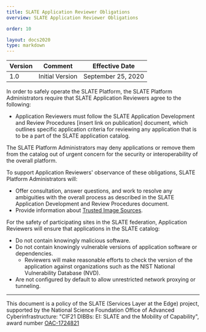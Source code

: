 ```yaml
---
title: SLATE Application Reviewer Obligations 
overview: SLATE Application Reviewer Obligations 

order: 10  

layout: docs2020
type: markdown
---
```


| Version | Comment | Effective Date |
|---|---|---|
|1.0|Initial Version|September 25, 2020|

In order to safely operate the SLATE Platform, the SLATE Platform Administrators require that SLATE Application Reviewers agree to the following:

- Application Reviewers must follow the SLATE Application Development and Review Procedures [insert link on publication] document, which outlines specific application criteria for reviewing any application that is to be a part of the SLATE application catalog.

The SLATE Platform Administrators may deny applications or remove them from the catalog out of urgent concern for the security or interoperability of the overall platform.

To support Application Reviewers' observance of these obligations, SLATE Platform Administrators will:

- Offer consultation, answer questions, and work to resolve any ambiguities with the overall process as described in the SLATE Application Development and Review Procedures document.
- Provide information about [Trusted Image Sources](/docs/security-and-policies/trusted-image-sources.html).

For the safety of participating sites in the SLATE federation, Application Reviewers will ensure that applications in the SLATE catalog: 

- Do not contain knowingly malicious software.
- Do not contain knowingly vulnerable versions of application software or dependencies. 
  - Reviewers will make reasonable efforts to check the version of the application against organizations such as the NIST National Vulnerability Database (NVD).
- Are not configured by default to allow unrestricted network proxying or tunneling. 

<hr>

This document is a policy of the SLATE (Services Layer at the Edge) project, supported by the National Science Foundation Office of Advanced Cyberinfrastructure: "CIF21 DIBBs: EI: SLATE and the Mobility of Capability", award number [OAC-1724821](https://www.nsf.gov/awardsearch/showAward?AWD_ID=1724821&HistoricalAwards=false)